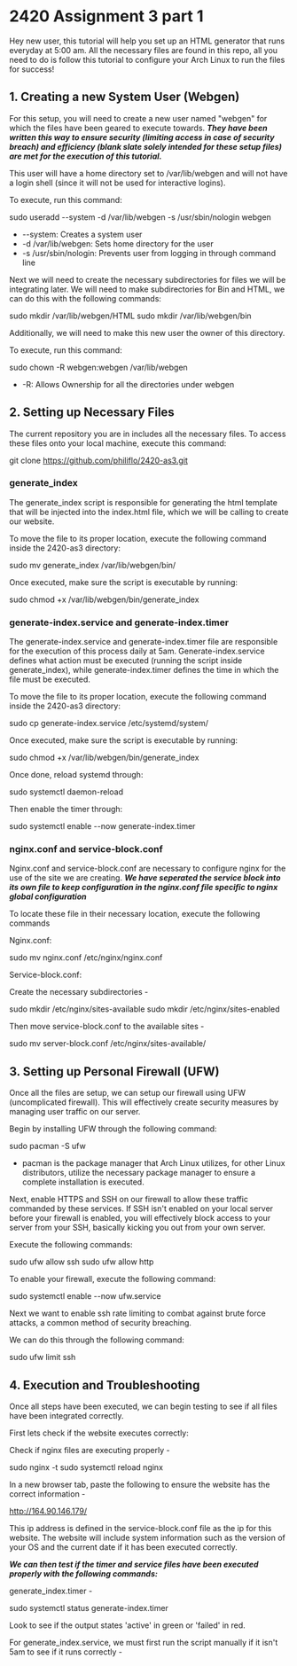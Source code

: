# 2420 Assignment 3 part 1

Hey new user, this tutorial will help you set up an HTML generator that runs everyday at 5:00 am. All the necessary files are found in this repo, all you need to do is follow this tutorial to configure your Arch Linux to run the files for success!

## 1. Creating a new System User (Webgen)

For this setup, you will need to create a new user named "webgen" for which the files have been geared to execute towards. ***They have been written this way to ensure security (limiting access in case of security breach) and efficiency (blank slate solely intended for these setup files) are met for the execution of this tutorial.***

This user will have a home directory set to /var/lib/webgen and will not have a login shell (since it will not be used for interactive logins). 

To execute, run this command: 

sudo useradd --system -d /var/lib/webgen -s /usr/sbin/nologin webgen

- --system: Creates a system user
- -d /var/lib/webgen: Sets home directory for the user
- -s /usr/sbin/nologin: Prevents user from logging in through command line

Next we will need to create the necessary subdirectories for files we will be integrating later. 
We will need to make subdirectories for Bin and HTML, we can do this with the following commands: 

sudo mkdir /var/lib/webgen/HTML
sudo mkdir /var/lib/webgen/bin

Additionally, we will need to make this new user the owner of this directory. 

To execute, run this command:

sudo chown -R webgen:webgen /var/lib/webgen

- -R: Allows Ownership for all the directories under webgen

## 2. Setting up Necessary Files

The current repository you are in includes all the necessary files. To access these files onto your local machine, execute this command:

git clone https://github.com/philiflo/2420-as3.git

### generate_index

The generate_index script is responsible for generating the html template that will be injected into the index.html file, which we will be calling to create our website. 

To move the file to its proper location, execute the following command inside the 2420-as3 directory:

sudo mv generate_index /var/lib/webgen/bin/

Once executed, make sure the script is executable by running:

sudo chmod +x /var/lib/webgen/bin/generate_index

### generate-index.service and generate-index.timer

The generate-index.service and generate-index.timer file are responsible for the execution of this process daily at 5am. Generate-index.service defines what action must be executed (running the script inside generate_index), while generate-index.timer defines the time in which the file must be executed. 

To move the file to its proper location, execute the following command inside the 2420-as3 directory:

sudo cp generate-index.service /etc/systemd/system/

Once executed, make sure the script is executable by running:

sudo chmod +x /var/lib/webgen/bin/generate_index

Once done, reload systemd through: 

sudo systemctl daemon-reload

Then enable the timer through:

sudo systemctl enable --now generate-index.timer

### nginx.conf and service-block.conf

Nginx.conf and service-block.conf are necessary to configure nginx for the use of the site we are creating. ***We have seperated the service block into its own file to keep configuration in the nginx.conf file specific to nginx global configuration***

To locate these file in their necessary location, execute the following commands

Nginx.conf:

sudo mv nginx.conf /etc/nginx/nginx.conf

Service-block.conf:

Create the necessary subdirectories - 

sudo mkdir /etc/nginx/sites-available
sudo mkdir /etc/nginx/sites-enabled

Then move service-block.conf to the available sites - 

sudo mv server-block.conf /etc/nginx/sites-available/

## 3. Setting up Personal Firewall (UFW)

Once all the files are setup, we can setup our firewall using UFW (uncomplicated firewall). This will effectively create security measures by managing user traffic on our server. 

Begin by installing UFW through the following command: 

sudo pacman -S ufw

- pacman is the package manager that Arch Linux utilizes, for other Linux distributors, utilize the necessary package manager to ensure a complete installation is executed.

Next, enable HTTPS and SSH on our firewall to allow these traffic commanded by these services. If SSH isn't enabled on your local server before your firewall is enabled, you will effectively block access to your server from your SSH, basically kicking you out from your own server. 

Execute the following commands:

sudo ufw allow ssh
sudo ufw allow http

To enable your firewall, execute the following command: 

sudo systemctl enable --now ufw.service

Next we want to enable ssh rate limiting to combat against brute force attacks, a common method of security breaching. 

We can do this through the following command: 

sudo ufw limit ssh

## 4. Execution and Troubleshooting

Once all steps have been executed, we can begin testing to see if all files have been integrated correctly. 

First lets check if the website executes correctly:

Check if nginx files are executing properly - 

sudo nginx -t
sudo systemctl reload nginx

In a new browser tab, paste the following to ensure the website has the correct information -

http://164.90.146.179/

This ip address is defined in the service-block.conf file as the ip for this website. The website will include system information such as the version of your OS and the current date if it has been executed correctly. 

***We can then test if the timer and service files have been executed properly with the following commands:***

generate_index.timer - 

sudo systemctl status generate-index.timer

Look to see if the output states 'active' in green or 'failed' in red.

For generate_index.service, we must first run the script manually if it isn't 5am to see if it runs correctly - 



